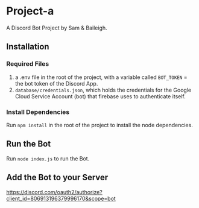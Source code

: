 # Project-a

A Discord Bot Project by Sam & Baileigh.

## Installation
### Required Files
1. a .env file in the root of the project, with a variable called <code>BOT_TOKEN</code> = the bot token of the Discord App.
2. <code>database/credentials.json</code>, which holds the credentials for the Google Cloud Service Account (bot) that firebase uses to authenticate itself.

### Install Dependencies
Run <code>npm install</code> in the root of the project to install the node dependencies.
## Run the Bot
Run <code>node index.js</code> to run the Bot.

## Add the Bot to your Server
https://discord.com/oauth2/authorize?client_id=806913196379996170&scope=bot
